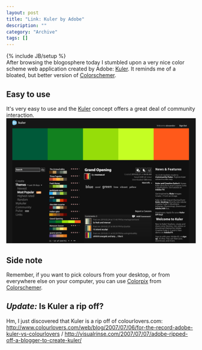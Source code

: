 ```yaml
--- 
layout: post 
title: "Link: Kuler by Adobe"
description: ""
category: "Archive"
tags: []
---
```

{% include JB/setup %}  
After browsing the blogosphere today I stumbled upon a very nice color scheme web application created by Adobe: <a href="http://kuler.adobe.com">Kuler</a>. It reminds me of a bloated, but better version of <a href="http://colorschemer.com/">Colorschemer</a>.

## Easy to use

It's very easy to  use and the <a href="http://kuler.adobe.com">Kuler</a> concept offers a great deal of community interaction.
<a href="/assets/img/blog/imgb8e0364d2cf482072ff519e1ac9a146d.png" rel="lightbox[article]" title="Overview of Kuler"><img class="img-responsive img-rounded img-thumbnail" src="/assets/img/blog/imgb8e0364d2cf482072ff519e1ac9a146d.png" alt="imgb8e0364d2cf482072ff519e1ac9a146d.png" title="" /></a>

## Side note

Remember, if you want to pick colours from your desktop, or from everywhere else on your computer, you can use <a href="/2007/11/colorpix-on-ubuntu">Colorpix</a> from <a href="http://colorschemer.com/">Colorschemer</a>.

## <em>Update:</em> Is Kuler a rip off?


Hm, I just discovered that Kuler is a rip off of colourlovers.com: <a href="http://www.colourlovers.com/web/blog/2007/07/06/for-the-record-adobe-kuler-vs-colourlovers" rel="nofollow">http://www.colourlovers.com/web/blog/2007/07/06/for-the-record-adobe-kuler-vs-colourlovers</a> / <a href="http://visualrinse.com/2007/07/07/adobe-ripped-off-a-blogger-to-create-kuler/" rel="nofollow">http://visualrinse.com/2007/07/07/adobe-ripped-off-a-blogger-to-create-kuler/</a>